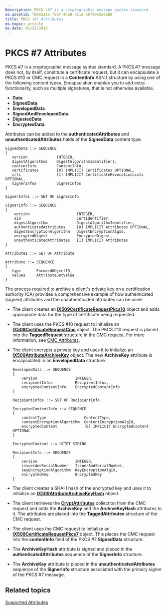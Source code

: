```yaml
---
Description: PKCS \#7 is a cryptographic message syntax standard.
ms.assetid: fd4e2a13-f257-4ba9-a11d-35f49c5a6c00
title: PKCS \#7 Attributes
ms.topic: article
ms.date: 05/31/2018
---
```


# PKCS \#7 Attributes

PKCS \#7 is a cryptographic message syntax standard. A PKCS \#7 message does not, by itself, constitute a certificate request, but it can encapsulate a PKCS \#10 or CMC request in a **ContentInfo** ASN.1 structure by using one of the following content types. Encapsulation enables you to add extra functionality, such as multiple signatures, that is not otherwise available.

-   **Data**
-   **SignedData**
-   **EnvelopedData**
-   **SignedAndEnvelopedData**
-   **DigestedData**
-   **EncryptedData**

Attributes can be added to the **authenticatedAttributes** and **unauthenticatedAttributes** fields of the **SignedData** content type.

``` syntax
SignedData ::= SEQUENCE 
{
   version             INTEGER,
   digestAlgorithms    DigestAlgorithmIdentifiers,
   contentInfo         ContentInfo,
   certificates        [0] IMPLICIT Certificates OPTIONAL,
   crls                [1] IMPLICIT CertificateRevocationLists OPTIONAL,
   signerInfos         SignerInfos
}

SignerInfos ::= SET OF SignerInfo

SignerInfo ::= SEQUENCE 
{
    version                     INTEGER,
    sid                         CertIdentifier,
    digestAlgorithm             DigestAlgorithmIdentifier,
    authenticatedAttributes     [0] IMPLICIT Attributes OPTIONAL,
    digestEncryptionAlgorithm   DigestEncryptionAlgId,
    encryptedDigest             EncryptedDigest,
    unauthenticatedAttributes   [1] IMPLICIT Attributes
}

Attributes ::= SET OF Attribute

Attribute ::= SEQUENCE 
{
   type       EncodedObjectID,
   values     AttributeSetValue
}
```

The process required to archive a client's private key on a certification authority (CA) provides a comprehensive example of how authenticated (signed) attributes and the unauthenticated attributes can be used:

-   The client creates an [**IX509CertificateRequestPkcs10**](/windows/desktop/api/CertEnroll/nn-certenroll-ix509certificaterequestpkcs10) object and adds appropriate data for the type of certificate being requested.
-   The client uses the PKCS \#10 request to initialize an [**IX509CertificateRequestCmc**](/windows/desktop/api/CertEnroll/nn-certenroll-ix509certificaterequestcmc) object. The PKCS \#10 request is placed into the **TaggedRequest** structure in the CMC request. For more information, see [CMC Attributes](cmc-attributes.md).
-   The client encrypts a private key and uses it to initialize an [**IX509AttributeArchiveKey**](/windows/desktop/api/CertEnroll/nn-certenroll-ix509attributearchivekey) object. The new **ArchiveKey** attribute is encapsulated in an **EnvelopedData** structure.

    ``` syntax
    EnvelopedData ::= SEQUENCE 
    {
        version                 INTEGER,
        recipientInfos          RecipientInfos,
        encryptedContentInfo    EncryptedContentInfo
    } 

    RecipientInfos ::= SET OF RecipientInfo

    EncryptedContentInfo ::= SEQUENCE 
    {
        contentType                 ContentType,
        contentEncryptionAlgorithm  ContentEncryptionAlgId,
        encryptedContent            [0] IMPLICIT EncryptedContent OPTIONAL
    } 

    EncryptedContent ::= OCTET STRING

    RecipientInfo ::= SEQUENCE 
    {
        version                 INTEGER,
        issuerAndSerialNumber   IssuerAndSerialNumber,
        keyEncryptionAlgorithm  KeyEncryptionAlgId,
        encryptedKey            EncryptedKey
    } 
    ```

-   The client creates a SHA-1 hash of the encrypted key and uses it to initialize an [**IX509AttributeArchiveKeyHash**](/windows/desktop/api/CertEnroll/nn-certenroll-ix509attributearchivekeyhash) object.
-   The client retrieves the [**CryptAttributes**](/windows/desktop/api/CertEnroll/nf-certenroll-ix509certificaterequestcmc-get_cryptattributes) collection from the CMC request and adds the **ArchiveKey** and the **ArchiveKeyHash** attributes to it. The attributes are placed into the **TaggedAttributes** structure of the CMC request.
-   The client uses the CMC request to initialize an [**IX509CertificateRequestPkcs7**](/windows/desktop/api/CertEnroll/nn-certenroll-ix509certificaterequestpkcs7) object. This places the CMC request into the **contentInfo** field of the PKCS \#7 **SignedData** structure.
-   The **ArchiveKeyHash** attribute is signed and placed in the **authenticatedAttributes** sequence of the **SignerInfo** structure.
-   The **ArchiveKey** attribute is placed in the **unauthenticatedAttributes** sequence of the **SignerInfo** structure associated with the primary signer of the PKCS \#7 message.

## Related topics

<dl> <dt>

[Supported Attributes](supported-attributes.md)
</dt> </dl>

 

 



